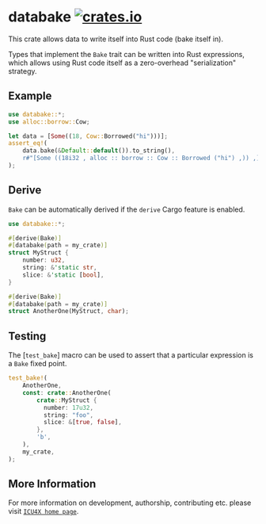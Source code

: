 # databake [![crates.io](https://img.shields.io/crates/v/databake)](https://crates.io/crates/databake)

<!-- cargo-rdme start -->

This crate allows data to write itself into Rust code (bake itself in).

Types that implement the `Bake` trait can be written into Rust expressions,
which allows using Rust code itself as a zero-overhead "serialization" strategy.

## Example
```rust
use databake::*;
use alloc::borrow::Cow;

let data = [Some((18, Cow::Borrowed("hi")))];
assert_eq!(
    data.bake(&Default::default()).to_string(),
    r#"[Some ((18i32 , alloc :: borrow :: Cow :: Borrowed ("hi") ,)) ,]"#,
);
```

## Derive

`Bake` can be automatically derived if the `derive` Cargo feature is enabled.

```rust
use databake::*;

#[derive(Bake)]
#[databake(path = my_crate)]
struct MyStruct {
    number: u32,
    string: &'static str,
    slice: &'static [bool],
}

#[derive(Bake)]
#[databake(path = my_crate)]
struct AnotherOne(MyStruct, char);
```

## Testing
The [`test_bake`] macro can be used to assert that a particular expression is a `Bake` fixed point.

```rust
test_bake!(
    AnotherOne,
    const: crate::AnotherOne(
        crate::MyStruct {
          number: 17u32,
          string: "foo",
          slice: &[true, false],
        },
        'b',
    ),
    my_crate,
);
```

<!-- cargo-rdme end -->

## More Information

For more information on development, authorship, contributing etc. please visit [`ICU4X home page`](https://github.com/unicode-org/icu4x).
